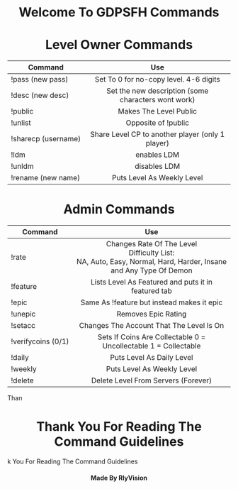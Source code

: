 <h1 style="text-align: center">Welcome To GDPSFH Commands</h1>

<h1 style="text-align: center">Level Owner Commands</h1>

<div align="center">

| Command | Use |
|----------|:-------------------------------------------------------------------------------------------------------------:|
| !pass (new pass) | Set To 0 for no-copy level. 4-6 digits |
| !desc (new desc)| Set the new description (some characters wont work)                                                           |
| !public    | Makes The Level Public                                                                    |
| !unlist  | Opposite of !public    
| !sharecp (username)| Share Level CP to another player (only 1 player)                                                                                          |
| !ldm | enables LDM
| !unldm| disables LDM
| !rename (new name)| Puts Level As Weekly Level  




<h1 style="text-align: center">Admin Commands</h1>

| Command | Use |
|----------|:-------------------------------------------------------------------------------------------------------------:|
| !rate    | Changes Rate Of The Level <br> Difficulty List: <br> NA, Auto, Easy, Normal, Hard, Harder, Insane and Any Type Of Demon |
| !feature | Lists Level As Featured and puts it in featured tab                                                           |
| !epic    | Same As !feature but instead makes it epic                                                                    |
| !unepic  | Removes Epic Rating     
| !setacc  | Changes The Account That The Level Is On                |
| !verifycoins (0/1)| Sets If Coins Are Collectable 0 = Uncollectable 1 = Collectable
| !daily| Puts Level As Daily Level
| !weekly| Puts Level As Weekly Level
| !delete| Delete Level From Servers (Forever)|
</div>
</<h1 style="text-align: center">Than<h1 style="text-align: center">Thank You For Reading The Command Guidelines</h1>k You For Reading The Command Guidelines</h1>
<h4 style="text-align: center">Made By RlyVision</h4>
